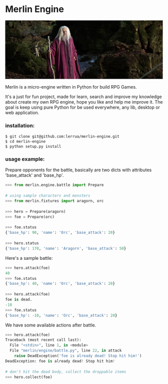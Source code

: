 Merlin Engine
=============
![merlin](/docs/merlin_728x270.png)

Merlin is a micro-engine written in Python for build RPG Games.

It's a just for fun project, made for learn, search and improve my knowledge about create my own RPG engine, hope you like and help me improve it. 
The goal is keep using pure Python for be used everywhere, any lib, desktop or web application. 


### installation:

```
$ git clone git@github.com:lerrua/merlin-engine.git
$ cd merlin-engine
$ python setup.py install
```


### usage example:

Prepare opponents for the battle, basically are two dicts with attributes 'base_attack' and 'base_hp'.

```python
>>> from merlin.engine.battle import Prepare

# using sample characters and monsters
>>> from merlin.fixtures import aragorn, orc

>>> hero = Prepare(aragorn)
>>> foe = Prepare(orc)

>>> foe.status
{'base_hp': 90, 'name': 'Orc', 'base_attack': 20}

>>> hero.status
{'base_hp': 170, 'name': 'Aragorn', 'base_attack': 50}
```

Here's a sample battle:
```python
>>> hero.attack(foe)
40
>>> foe.status
{'base_hp': 40, 'name': 'Orc', 'base_attack': 20}

>>> hero.attack(foe)
foe is dead.
-10
>>> foe.status
{'base_hp': -10, 'name': 'Orc', 'base_attack': 20}
```

We have some available actions after battle.
```python
>>> hero.attack(foe)
Traceback (most recent call last):
  File "<stdin>", line 1, in <module>
  File "merlin/engine/battle.py", line 22, in attack
    raise DeadException('foe is already dead! Stop hit him!')
DeadException: foe is already dead! Stop hit him!

# don't hit the dead body, collect the droppable items
>>> hero.collect(foe)
```
